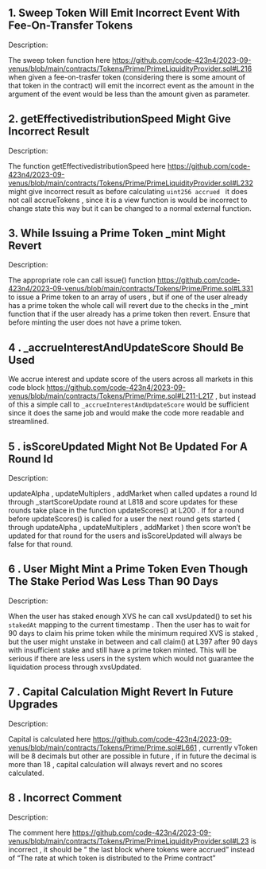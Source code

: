 ## 1. Sweep Token Will Emit Incorrect Event With Fee-On-Transfer Tokens

Description:

The sweep token function here https://github.com/code-423n4/2023-09-venus/blob/main/contracts/Tokens/Prime/PrimeLiquidityProvider.sol#L216 when given a fee-on-trasfer token (considering there is some amount of that token in the contract) will emit the incorrect event as the amount in the argument of the event  would be less than the amount given as parameter.


## 2. getEffectivedistributionSpeed Might Give Incorrect Result

Description:

The function getEffectivedistributionSpeed here https://github.com/code-423n4/2023-09-venus/blob/main/contracts/Tokens/Prime/PrimeLiquidityProvider.sol#L232 might give incorrect result as before calculating `uint256 accrued
` it does not call accrueTokens , since it is a view function is would be incorrect to change state this way but it can be changed to a normal external function.

## 3. While Issuing  a Prime Token _mint Might Revert

Description:

The appropriate role can call issue() function https://github.com/code-423n4/2023-09-venus/blob/main/contracts/Tokens/Prime/Prime.sol#L331 to issue a Prime token to an array of users  , but if one of the user already has a prime token the whole call will revert due to the checks in the _mint function that if the user already has a prime token then revert.
Ensure that before minting the user does not have a prime token.

## 4 . _accrueInterestAndUpdateScore Should Be Used

We accrue interest and update score of the users across all markets in this code block https://github.com/code-423n4/2023-09-venus/blob/main/contracts/Tokens/Prime/Prime.sol#L211-L217  , but instead of this a simple call to `_accrueInterestAndUpdateScore` would be sufficient since it does the same job and would make the code more readable and streamlined.

## 5 . isScoreUpdated Might Not Be Updated For A Round Id

Description:

updateAlpha , updateMultiplers , addMarket when called updates a round Id through _startScoreUpdate round at L818 and score updates for these rounds take place in the function updateScores() at L200 . If for a round before updateScores() is called for a user the next round gets started ( through updateAlpha , updateMultiplers , addMarket ) then score won’t be updated for that round for the users and isScoreUpdated  will always be false for that round.

## 6 . User Might Mint a Prime Token Even Though The Stake Period Was Less Than 90 Days

Description:

When the user has staked enough XVS he can call xvsUpdated() to set his `stakedAt` mapping to the current timestamp . Then the user has to wait for 90 days to claim his prime token while the minimum required XVS is staked , but the user might unstake in between and call claim() at L397 after 90 days with insufficient stake and still have a prime token minted. This will be serious if there are less users in the system which would not guarantee the liquidation process through xvsUpdated.


## 7 . Capital Calculation Might Revert In Future Upgrades

Description:

Capital is calculated here https://github.com/code-423n4/2023-09-venus/blob/main/contracts/Tokens/Prime/Prime.sol#L661 , currently vToken will be 8 decimals but other are possible in future , if in future the decimal is more than 18 , capital calculation will always revert and no scores calculated.

## 8 . Incorrect Comment

Description:

The comment here https://github.com/code-423n4/2023-09-venus/blob/main/contracts/Tokens/Prime/PrimeLiquidityProvider.sol#L23 is incorrect , it should be “ the last block where tokens were accrued” instead of “The rate at which token is distributed to the Prime contract” 


